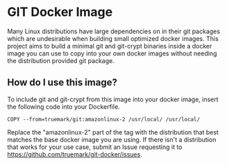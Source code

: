 # GIT Docker Image

Many Linux distributions have large dependencies on in their git packages which
are undesirable when building small optimized docker images. This project
aims to build a minimal git and git-crypt binaries inside a docker image you
can use to copy into your own docker images without needing the distribution
provided git package.

## How do I use this image?

To include git and git-crypt from this image into your docker image, insert
the following code into your Dockerfile.

```
COPY --from=truemark/git:amazonlinux-2 /usr/local/ /usr/local/
```

Replace the "amazonlinux-2" part of the tag with the distribution that best
matches the base docker image you are using. If there isn't a distribution
that works for your use case, submit an Issue requesting it to 
https://github.com/truemark/git-docker/issues. 


